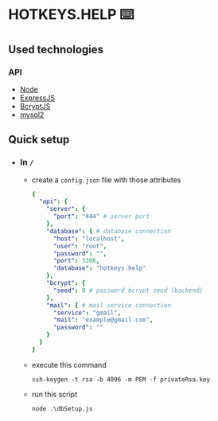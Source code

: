 # HOTKEYS.HELP ⌨️

## Used technologies

### API
* [Node](https://nodejs.org/)
* [ExpressJS](https://expressjs.com/)
* [BcryptJS](https://www.npmjs.com/package/bcryptjs)
* [mysql2](https://www.npmjs.com/package/mysql2)

## Quick setup
* ### In `/` 
  * create a `config.json` file with those attributes
    ```YAML
    {
      "api": {
        "server": {
          "port": "444" # server port
        },
        "database": { # database connection 
          "host": "localhost", 
          "user": "root",
          "password": "",
          "port": 3306,
          "database": "hotkeys.help"
        },
        "bcrypt": {
          "seed": 8 # password bcrypt seed (backend)
        },
        "mail": { # mail service connection 
          "service": "gmail",
          "mail": "example@gmail.com",
          "password": ""
        }
      }
    }
  * execute this command
    ```shell
    ssh-keygen -t rsa -b 4096 -m PEM -f privateRsa.key
  * run this script
    ```shell
    node .\dbSetup.js
  